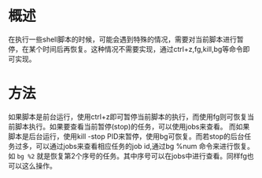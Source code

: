 概述
====

在执行一些shell脚本的时候，可能会遇到特殊的情况，需要对当前脚本进行暂停，在某个时间后再恢复。这种情况不需要实现，通过ctrl+z,fg,kill,bg等命令即可实现。

方法
====

如果脚本是前台运行，使用ctrl+z即可暂停当前脚本的执行，而使用fg则可恢复当前脚本执行。如果要查看当前暂停(stop)的任务，可以使用jobs来查看。
而如果脚本是后台运行，使用kill -stop
PID来暂停，使用bg可恢复。而若stop的后台任务过多，可以通过jobs来查看相应任务的job
id,通过bg %num 命令来进行恢复。如 `bg %2`
就是恢复第2个序号的任务。其中序号可以在jobs中进行查看。同样fg也可以这么操作。
